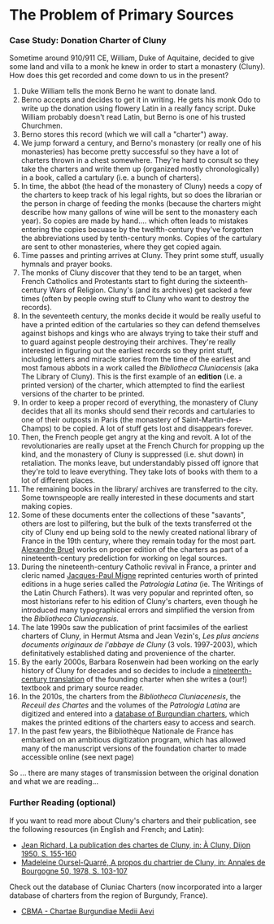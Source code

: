 # The Problem of Primary Sources

### Case Study: Donation Charter of Cluny

Sometime around 910/911 CE, William, Duke of Aquitaine, decided to give some land and villa to a monk he knew in order to start a monastery (Cluny). How does this get recorded and come down to us in the present?

1. Duke William tells the monk Berno he want to donate land.&#x20;
2. Berno accepts and decides to get it in writing. He gets his monk Odo to write up the donation using flowery Latin in a really fancy script. Duke William probably doesn't read Latin, but Berno is one of his trusted Churchmen.&#x20;
3. Berno stores this record (which we will call a "charter") away.&#x20;
4. We jump forward a century, and Berno's monastery (or really one of his monasteries) has become pretty successful so they have a lot of charters thrown in a chest somewhere. They're hard to consult so they take the charters and write them up (organized mostly chronologically) in a book, called a cartulary (i.e. a bunch of charters).&#x20;
5. In time, the abbot (the head of the monastery of Cluny) needs a copy of the charters to keep track of his legal rights, but so does the librarian or the person in charge of feeding the monks (because the charters might describe how many gallons of wine will be sent to the monastery each year). So copies are made by hand.... which often leads to mistakes entering the copies becuase by the twelfth-century they've forgotten the abbreviations used by tenth-century monks. Copies of the cartulary are sent to other monasteries, where they get copied again.
6. Time passes and printing arrives at Cluny. They print some stuff, usually hymnals and prayer books.
7. The monks of Cluny discover that they tend to be an target, when French Catholics and Protestants start to fight during the sixteenth-century Wars of Religion. Cluny's (and its archives) get sacked a few times (often by people owing stuff to Cluny who want to destroy the records).&#x20;
8. In the seventeeth century, the monks decide it would be really useful to have a printed edition of the cartularies so they can defend themselves against bishops and kings who are always trying to take their stuff and to guard against people destroying their archives. They're really interested in figuring out the earliest records so they print stuff, including letters and miracle stories from the time of the earliest and most famous abbots in a work called the _Bibliotheca Cluniacensis_ (aka The Library of Cluny). This is the first example of an **edition** (i.e. a printed version) of the charter, which attempted to find the earliest versions of the charter to be printed.
9. In order to keep a proper record of everything, the monastery of Cluny decides that all its monks should send their records and cartularies to one of their outposts in Paris (the monastery of Saint-Martin-des-Champs) to be copied. A lot of stuff gets lost and disappears forever.
10. Then, the French people get angry at the king and revolt. A lot of the revolutionaries are really upset at the French Church for propping up the kind, and the monastery of Cluny is suppressed (i.e. shut down) in retaliation. The monks leave, but understandably pissed off ignore that they're told to leave everything. They take lots of books with them to a lot of different places.&#x20;
11. The remaining books in the library/ archives are transferred to the city. Some townspeople are really interested in these documents and start making copies.
12. Some of these documents enter the collections of these "savants", others are lost to pilfering, but the bulk of the texts transferred ot the city of Cluny end up being sold to the newly created national library of France in the 19th century, where they remain today for the most part. [Alexandre Bruel](https://data.bnf.fr/fr/12403032/alexandre\_bruel/) works on proper edition of the charters as part of a nineteenth-century predeliction for working on legal sources.&#x20;
13. During the nineteenth-century Catholic revival in France, a printer and cleric named [Jacques-Paul Migne](https://en.wikipedia.org/wiki/Jacques\_Paul\_Migne) reprinted centuries worth of printed editions in a huge series called the _Patrologia Latina_ (ie. The Writings of the Latin Church Fathers). It was very popular and reprinted often, so most historians refer to his edition of Cluny's charters, even though he introduced many typographical errors and simplified the version from the _Bibliotheca Cluniacensis._&#x20;
14. The late 1990s saw the publication of print facsimiles of the earliest charters of Cluny, in Hermut Atsma and Jean Vezin's, _Les plus anciens documents originaux de l'abbaye de Cluny_ (3 vols. 1997-2003), which definitatively established dating and provenience of the charter.&#x20;
15. By the early 2000s, Barbara Rosenwein had been working on the early history of Cluny for decades and so decides to include a [nineteenth-century t](https://books.google.ca/books?id=HzUNAAAAIAAJ\&pg=PA329#v=onepage\&q\&f=false)[ranslation](https://books.google.ca/books?id=HzUNAAAAIAAJ\&pg=PA329#v=onepage\&q\&f=false) of the founding charter when she writes a (our!) textbook and primary source reader.
16. In the 2010s, the charters from the _Bibliotheca Cluniacenesis_, the _Receuil des Chartes_ and the volumes of the _Patrologia Latina_ are digitized and entered into a [database of Burgundian charters](http://www.cbma-project.eu), which makes the printed editions of the charters easy to access and search.
17. In the past few years, the Bibliothèque Nationale de France has embarked on an ambitious digitization program, which has allowed many of the manuscript versions of the foundation charter to made accessible online (see next page)

So ... there are many stages of transmission between the original donation and what we are reading...

### Further Reading (optional)

If you want to read more about Cluny's charters and their publication, see the following resources (in English and French; and Latin):

* [Jean Richard, La publication des chartes de Cluny, in: À Cluny, Dijon 1950, S. 155-160](https://www.uni-muenster.de/Fruehmittelalter/Projekte/Cluny/CCE/Richard\_Chartes.pdf)
* [ Madeleine Oursel-Quarré, A propos du chartrier de Cluny, in: Annales de Bourgogne 50, 1978, S. 103-107](http://www.bm-dijon.fr/documents/ANNALES%20BOURGOGNE/1978/1978-050-07-103-107-1370943.pdf)

Check out the database of Cluniac Charters (now incorporated into a larger database of charters from the region of Burgundy, France).&#x20;

* [CBMA - Chartae Burgundiae Medii Aevi](http://www.cbma-project.eu/)
